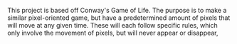 This project is based off Conway's Game of Life. The purpose is to make
a similar pixel-oriented game, but have a predetermined amount of pixels
that will move at any given time. These will each follow specific rules,
which only involve the movement of pixels, but will never appear or disappear,
